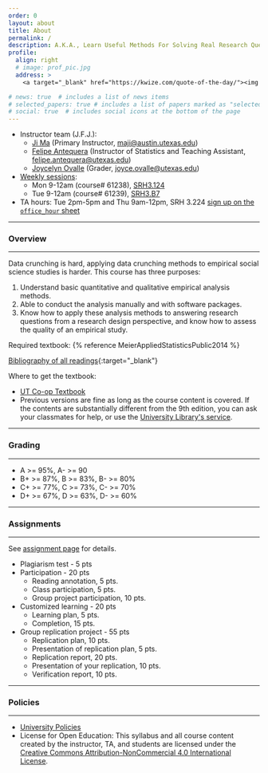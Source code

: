 ```yaml
---
order: 0
layout: about
title: About
permalink: /
description: A.K.A., Learn Useful Methods For Solving Real Research Questions But Not (Only) For Passing Course Exams And Assignments
profile:
  align: right
  # image: prof_pic.jpg
  address: >
    <a target="_blank" href="https://kwize.com/quote-of-the-day/"><img style="width:300px;" src="https://kwize.com/pics/Quote-of-the-Day-3-0.jpg" alt="Quote of the Day"></a>

# news: true  # includes a list of news items
# selected_papers: true # includes a list of papers marked as "selected={true}"
# social: true  # includes social icons at the bottom of the page
---
```


- Instructor team (J.F.J.):
  - [Ji Ma](https://jima.me/) (Primary Instructor, maji@austin.utexas.edu)
  - [Felipe Antequera](https://www.linkedin.com/in/felipe-antequera-87489a18/?originalSubdomain=cl) (Instructor of Statistics and Teaching Assistant, felipe.antequera@utexas.edu)
  - [Joycelyn Ovalle](https://www.linkedin.com/in/ovallejoycelyn/) (Grader, joyce.ovalle@utexas.edu)
- [Weekly sessions](/schedule/): 
  - Mon 9-12am (course# 61238), [SRH3.124](/assets/seats/3_124.pdf)
  - Tue 9-12am (course# 61239), [SRH3.B7](/assets/seats/3_B7.pdf)
- TA hours: Tue 2pm-5pm and Thu 9am-12pm, SRH 3.224 [sign up on the `office_hour` sheet](https://docs.google.com/spreadsheets/d/1dTtRQwt6XPxe62AXGHzdDKFAFL9LX7BB1R-M8kk95Sw/edit?pli=1#gid=0)

<!-- 8/25--9/17, online: **[See COVID-19 teaching adjustment here.](/COVID-19/)**
  - After 9/17, expected in person:  -->
<!-- _Attention: this is an expected plan and may change according to the university's guidelines._ -->

---

### Overview
---

Data crunching is hard, applying data crunching methods to empirical social science studies is harder. This course has <a name="purposes">three purposes</a>:

1. Understand basic quantitative and qualitative empirical analysis methods.
2. Able to conduct the analysis manually and with software packages.
3. Know how to apply these analysis methods to answering research questions from a research design perspective, and know how to assess the quality of an empirical study.

Required textbook: {% reference MeierAppliedStatisticsPublic2014 %}

[Bibliography of all readings](https://www.zotero.org/groups/4409698/pa397g/items/G3F8PFDS/library){:target="_blank"}

Where to get the textbook:

- [UT Co-op Textbook](https://www.universitycoop.com/adoption-search-results?ccid=293186&itemid=2439)
- Previous versions are fine as long as the course content is covered. If the contents are substantially different from the 9th edition, you can ask your classmates for help, or use the [University Library's service](https://www.lib.utexas.edu/find-borrow-request/get-a-scan).
<!-- - I also have requested the textbook to be available in [PCL](https://www.lib.utexas.edu/about/locations/pcl). But the availability is not guaranteed. Will update when I have the result.
- I will provide the scanned copy of the first two chapters so that you have enough time to prepare. -->

---
### Grading
---

<!-- See a list of [Assignments](/assignments/) -->

- A >= 95%, A- >= 90
- B+ >= 87%, B >= 83%, B- >= 80%
- C+ >= 77%, C >= 73%, C- >= 70%
- D+ >= 67%, D >= 63%, D- >= 60%

---
### Assignments
---

See [assignment page](/assignments) for details.

- Plagiarism test - 5 pts
- Participation - 20 pts
  - Reading annotation, 5 pts.
  - Class participation, 5 pts.
  - Group project participation, 10 pts.
- Customized learning - 20 pts
  - Learning plan, 5 pts.
  - Completion, 15 pts.
- Group replication project - 55 pts
  - Replication plan, 10 pts.
  - Presentation of replication plan, 5 pts.
  - Replication report, 20 pts.
  - Presentation of your replication, 10 pts.
  - Verification report, 10 pts.


---
### Policies
---

- [University Policies](/policies/)
- License for Open Education: This syllabus and all course content created by the instructor, TA, and students are licensed under the [Creative Commons Attribution-NonCommercial 4.0 International License](https://creativecommons.org/licenses/by-nc/4.0/).

<!-- Write your biography here. Tell the world about yourself. Link to your favorite [subreddit](http://reddit.com){:target="\_blank"}. You can put a picture in, too. The code is already in, just name your picture `prof_pic.jpg` and put it in the `img/` folder.

Put your address / P.O. box / other info right below your picture. You can also disable any these elements by editing `profile` property of the YAML header of your `_pages/about.md`. Edit `_bibliography/papers.bib` and Jekyll will render your [publications page](/al-folio/publications/) automatically.

Link to your social media connections, too. This theme is set up to use [Font Awesome icons](http://fortawesome.github.io/Font-Awesome/){:target="\_blank"} and [Academicons](https://jpswalsh.github.io/academicons/){:target="\_blank"}, like the ones below. Add your Facebook, Twitter, LinkedIn, Google Scholar, or just disable all of them. -->
